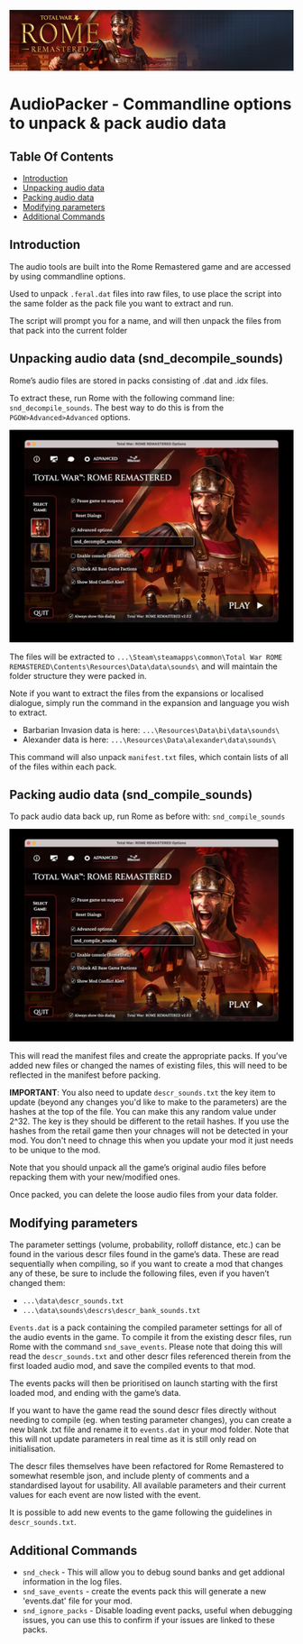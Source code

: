 ![Workshop_header_template](/Workshop_header_template.png)
# AudioPacker - Commandline options to unpack & pack audio data

## Table Of Contents

* [Introduction](#introduction)
* [Unpacking audio data](#unpacking-audio-data)
* [Packing audio data](#packing-audio-data)
* [Modifying parameters](#modifying-parameters)
* [Additional Commands](#additional-commands)

## Introduction

The audio tools are built into the Rome Remastered game and are accessed by using commandline options.

Used to unpack `.feral.dat` files into raw files, to use place the script into the same folder as the pack file you want to extract and run.

The script will prompt you for a name, and will then unpack the files from that pack into the current folder

## Unpacking audio data (snd_decompile_sounds)

Rome’s audio files are stored in packs consisting of .dat and .idx files.

To extract these, run Rome with the following command line: `snd_decompile_sounds`.
The best way to do this is from the `PGOW>Advanced>Advanced` options.

![snd_decompile_sounds](/tools/AudioPacker/snd_decompile_sounds.jpg)

The files will be extracted to `...\Steam\steamapps\common\Total War ROME REMASTERED\Contents\Resources\Data\data\sounds\` and will maintain the folder structure they were packed in.

Note if you want to extract the files from the expansions or localised dialogue, simply run the command in the expansion and language you wish to extract.
* Barbarian Invasion data is here: `...\Resources\Data\bi\data\sounds\`
* Alexander data is here: `...\Resources\Data\alexander\data\sounds\`

This command will also unpack `manifest.txt` files, which contain lists of all of the files within each pack.


## Packing audio data (snd_compile_sounds)

To pack audio data back up, run Rome as before with: `snd_compile_sounds`

![snd_compile_sounds](/tools/AudioPacker/snd_compile_sounds.jpg)

This will read the manifest files and create the appropriate packs. If you’ve added new files or changed the names of existing files, this will need to be reflected in the manifest before packing.

**IMPORTANT**: You also need to update `descr_sounds.txt` the key item to update (beyond any changes you'd like to make to the parameters) are the hashes at the top of the file. You can make this any random value under 2^32. The key is they should be different to the retail hashes. If you use the hashes from the retail game then your chnages will not be detected in your mod. You don't need to chnage this when you update your mod it just needs to be unique to the mod.

Note that you should unpack all the game’s original audio files before repacking them with your new/modified ones.

Once packed, you can delete the loose audio files from your data folder.


## Modifying parameters

The parameter settings  (volume, probability, rolloff distance, etc.) can be found in the various descr files found in the game’s data. These are read sequentially when compiling, so if you want to create a mod that changes any of these, be sure to include the following files, even if you haven’t changed them:
* `...\data\descr_sounds.txt`
* `...\data\sounds\descrs\descr_bank_sounds.txt`


`Events.dat` is a pack containing the compiled parameter settings for all of the audio events in the game. To compile it from the existing descr files, run Rome with the command `snd_save_events`.
Please note that doing this will read the `descr_sounds.txt` and other descr files referenced therein from the first loaded audio mod, and save the compiled events to that mod.

The events packs will then be prioritised on launch starting with the first loaded mod, and ending with the game’s data.

If you want to have the game read the sound descr files directly without needing to compile (eg. when testing parameter changes), you can create a new blank .txt file and rename it to `events.dat` in your mod folder. Note that this will not update parameters in real time as it is still only read on initialisation.

The descr files themselves have been refactored for Rome Remastered to somewhat resemble json, and include plenty of comments and a standardised layout for usability. All available parameters and their current values for each event are now listed with the event.

It is possible to add new events to the game following the guidelines in `descr_sounds.txt`.

## Additional Commands

* `snd_check` - This will allow you to debug sound banks and get addional information in the log files.
* `snd_save_events` - create the events pack this will generate a new 'events.dat' file for your mod.
* `snd_ignore_packs` - Disable loading event packs, useful when debugging issues, you can use this to confirm if your issues are linked to these packs.

